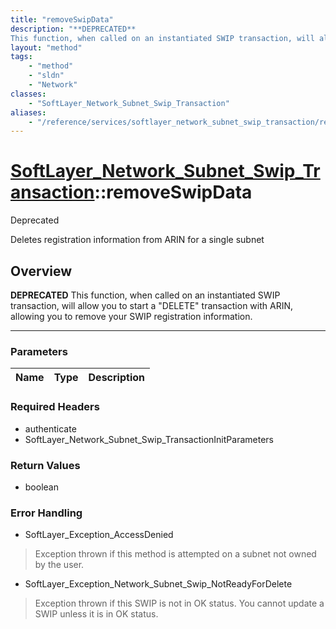 ```yaml
---
title: "removeSwipData"
description: "**DEPRECATED**
This function, when called on an instantiated SWIP transaction, will allow you to start a 'DELETE' transa... "
layout: "method"
tags:
    - "method"
    - "sldn"
    - "Network"
classes:
    - "SoftLayer_Network_Subnet_Swip_Transaction"
aliases:
    - "/reference/services/softlayer_network_subnet_swip_transaction/removeSwipData"
---
```

# [SoftLayer_Network_Subnet_Swip_Transaction](/reference/services/SoftLayer_Network_Subnet_Swip_Transaction)::removeSwipData

<div class="deprecated"><span class="deprecation-label">Deprecated </span></div>

Deletes registration information from ARIN for a single subnet


## Overview 

**DEPRECATED**
This function, when called on an instantiated SWIP transaction, will allow you to start a "DELETE" transaction with ARIN, allowing you to remove your SWIP registration information. 

-----

### Parameters 
|Name | Type | Description |
| --- | --- | --- |


### Required Headers
* authenticate
* SoftLayer_Network_Subnet_Swip_TransactionInitParameters


### Return Values
* boolean



### Error Handling

* SoftLayer_Exception_AccessDenied 

> Exception thrown if this method is attempted on a subnet not owned by the user. 

* SoftLayer_Exception_Network_Subnet_Swip_NotReadyForDelete 

> Exception thrown if this SWIP is not in OK status.  You cannot update a SWIP unless it is in OK status. 



